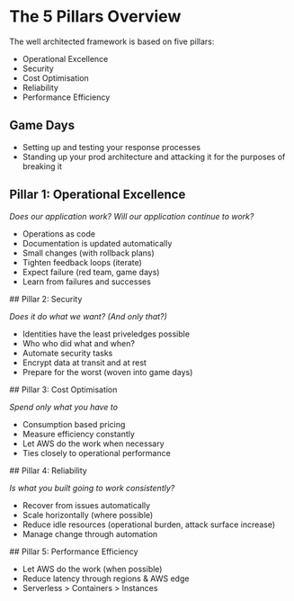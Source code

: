 
# The 5 Pillars Overview

The well architected framework is based on five pillars:

- Operational Excellence
- Security
- Cost Optimisation
- Reliability
- Performance Efficiency

## Game Days

- Setting up and testing your response processes
- Standing up your prod architecture and attacking it for the purposes of breaking it

## Pillar 1: Operational Excellence

_Does our application work? Will our application continue to work?_

* Operations as code
* Documentation is updated automatically
* Small changes (with rollback plans)
* Tighten feedback loops (iterate)
* Expect failure (red team, game days)
* Learn from failures and successes

## Pillar 2: Security

_Does it do what we want? (And only that?)_

* Identities have the least priveledges possible
* Who who did what and when?
* Automate security tasks
* Encrypt data at transit and at rest
* Prepare for the worst (woven into game days)

## Pillar 3: Cost Optimisation

_Spend only what you have to_

* Consumption based pricing
* Measure efficiency constantly
* Let AWS do the work when necessary
* Ties closely to operational performance

## Pillar 4: Reliability

_Is what you built going to work consistently?_

* Recover from issues automatically
* Scale horizontally (where possible)
* Reduce idle resources (operational burden, attack surface increase)
* Manage change through automation

## Pillar 5: Performance Efficiency

* Let AWS do the work (when possible)
* Reduce latency through regions & AWS edge
* Serverless > Containers > Instances

